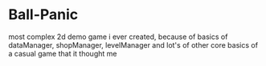 # Ball-Panic
most complex 2d demo game i ever created, because of basics of dataManager, shopManager, levelManager and lot's of other core basics of a casual game that it thought me
